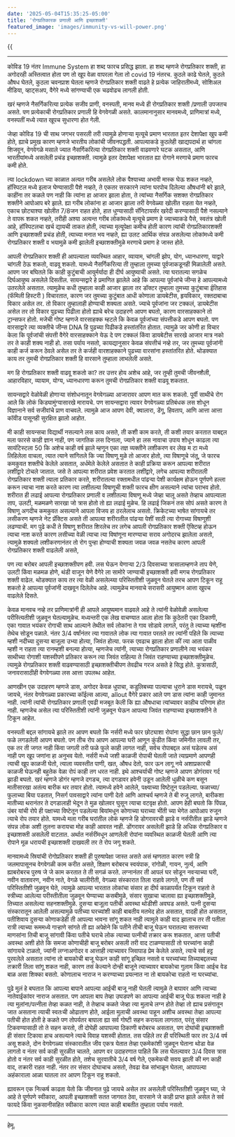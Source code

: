 ```yaml
---
date: '2025-05-04T15:35:25-05:00'
title: 'रोगप्रतिकारक प्रणाली आणि इच्छाशक्ती'
featured_image: 'images/immunity-vs-will-power.png'
---
```


{{<audio src="audio/immunity-vs-will-power.wav">}}
<!--more-->
---

कोविड 19 नंतर Immune System हा शब्द फारच प्रसिद्ध झाला. हा शब्द म्हणजे रोगप्रतिकार शक्ती, हा अगोदरही अस्तित्वात होता पण तो खूप वेळा वापरला गेला तो covid 19 नंतरच. कुठले काढे घेतले, कुठले औषध घेतले, कुठला चवनप्राश घेतला म्हणजे रोगप्रतिकार शक्ती वाढते हे प्रत्येक जाहिरातीमध्ये, सोशिअल मीडिया, व्हाट्सअप, वैगेरे मध्ये सांगण्याची एक चढवोढच लागली होती.

खरं म्हणजे नैसर्गिकरित्या प्रत्येक सजीव प्राणी, वनस्पती, मानव मध्ये ही रोगप्रतिकार शक्ती /प्रणाली उपजतच असते. पण प्रत्येकाची रोगप्रतिकार प्रणाली हि वेगवेगळी असते. कालमानानुसार मानवमध्ये, प्राणिमात्रां मध्ये, वनस्पतीं मध्ये त्यात खूपच सुधारणा होत गेली.

जेव्हा कोविड 19 ची साथ जगभर पसरली तरी त्यामुळे होणाऱ्या मृत्यूचे प्रमाण भारतात इतर देशापेक्षा खुप कमी होते, ह्याचे प्रमुख कारण म्हणजे भारतीय लोकांची जीवनपद्धती. आपल्याकडे कुठलेही खाद्यपदार्थ हा चांगला शिजवून, वेगवेगळे मसाले ज्यात नैसर्गिकरित्या रोगप्रतिकार शक्ती वाढवणारे घटक असतात, आणि भारतीयांमध्ये असलेली प्रचंड इच्छाशक्ती. त्यामुळे इतर देशापेक्षा भारतात ह्या रोगाने मरणाचे प्रमाण फारच कमी होते.

त्या lockdown च्या काळात अत्यत गरीब असलेले लोक पैश्याच्या अभावी मास्क घेऊ शकत नव्हते, हॉस्पिटल मध्ये इलाज घेण्यासाठी पैशे नव्हते, ते एकतर सरकारने त्यांना घरपोच दिलेल्या औषधांनी बरे झाले, काहींना तर कळले पण नाही कि त्यांना हा आजार झाला होता, ते त्यांच्या नैसर्गिक सशक्त रोगप्रतिकार शक्तीने आपोआप बरे झाले. ह्या गरीब लोकांना हा आजार झाला तरी वेगवेळ्या खोलीत राहता येत नव्हते, एकाच छोट्याश्या खोलीत 7/8जन राहत होते, हात धुण्यासाठी सॅनिटायर्सर खरेदी करण्यासाठी पैशे नसल्याने ते वापरू शकत नव्हते, तरीही अश्या अत्यन्त गरीब लोकांमध्ये मृत्यूचे प्रमाण हे ज्याच्याकडे पैसे, स्वतंत्र खोली आहे, हॉस्पिटलचा खर्च द्यायची ताकत होती, त्याच्या मृत्यूपेक्षा कमीच होती कारण त्यांची रोगप्रतिकारशक्ती आणि इच्छाशक्ती प्रचंड होती, त्याच्या मनात भय नव्हते, ह्या उलट आर्थिक संपन्न असलेल्या लोकांमध्ये कमी रोगप्रतिकार शक्ती व भयामुळे कमी झालेली इच्छाशक्तीमुळे मरणाचे प्रमाण हे जास्त होते.

आपली रोगप्रतिकार शक्ती ही आपल्याला व्यवस्थित आहार, व्यायाम, चांगली झोप, योग, ध्यानधारणा, याद्वारे चांगली ठेऊ शकतो, वाढवू शकतो. यामध्ये नैसर्गिकरित्या ती तुम्हाला तुमच्या पूर्वजाकडूनही मिळालेली असते. आपण जर बघितले कि काही कुटुंबाची आयुर्मर्यादा ही दीर्घ आयुष्याची असते. त्या घरातल्या सगळेच दिर्घआयुष्य असलेले दिसतील. सायन्सद्वारे हे प्रमाणित झालेले आहे कि आपल्या पूर्वजांचे जीन्स हे आपल्यामध्ये उतरलेले असतात. त्यामुळेच कधी तुम्हाला काही आजार झाला तर डॉक्टर तुम्हाला तुमच्या कुटुंबाचा ईतिहास (फॅमिली हिस्टरी ) विचारतात, कारण जर तुमच्या कुटुंबात आधी कोणाला डायबेटीस, हृयविकार, रक्तदाबाचा विकार असेल तर. तो विकार तुम्हालाही होण्याची शक्यता असते. ज्याचे पूर्वजांना जर टक्कलं, डायबेटीस असेल तर तो विकार पुढच्या पिढीला होतो ह्याचे बरेच उदाहरणे आपण बघतो, कारण वारसाहक्काने तो ट्रान्सफर होतो. मजेची गोष्ट म्हणजे वारसाहक्क म्हटले कि केवळ पूर्वजांच्या संपत्तीकडे आपण बघतो. पण वारसाद्वारे त्या व्यक्तीचे जीन्स DNA हि पुढच्या पिढीकडे हस्तांतरित होतात. त्यामुळे जर कोणी हा विचार केला कि पूर्वजांची संपत्ती वैगेरे वारसाहक्काने येऊ दे पण टक्कलं किंवा डायबेटीस सारखे आजार मात्र नको तर ते काही शक्य नाही हो. तसा पर्याय नसतो, कायद्यानुसार केवळ संपत्तीचं नव्हे तर, जर तुमच्या पूर्वजांनी काही कर्ज करून ठेवले असेल तर ते कर्जही वारशाहक्काने पुढच्या वारसांना हस्तांतरित होते. थोडक्यात काय तर तुमची रोगप्रतिकार शक्ती हि वारसाने तुम्हाला लाभलेली असते.

मग हि रोगप्रतिकार शक्ती वाढवू शकतो का? तर उत्तर होय अशेच आहे, जर तुम्ही तुमची जीवनशैली, आहारविहार, व्यायाम, योग्य, ध्यानधारणा करून तुमची रोगप्रतिकार शक्ती वाढवू शकतात.

सायन्सद्वारे वेळोवेळी होणाऱ्या संशोधनातून वेगवेगळ्या आजारावर आपण मात करू शकलो. पूर्वी साथीचे रोग आले कि लोकं किड्यामुंग्यासारखे मारायचे. पण सायन्सद्वारा त्यावर वेगवेगळ्या प्रतिबंधक लस शोधून विज्ञानाने सर्व सजीवांचे प्राण वाचवले. त्यामुळे आज आपण देवी, क्वालारा, डेंगू, हिवताप, आणि आत्ता आत्ता कॉवीड पासूनही सुरक्षित झालो आहोत.

मी काही सायन्सचा विद्यार्थी नसल्याने लस काय असते, ती कशी काम करते, ती कशी तयार करतात याबद्दल मला फारसे काही ज्ञान नाही, पण जागतिक लस दिनाला, ज्याने हा लस नावाचा उपाय शोधून काढला त्या सायंटिस्टला 50 कि अशेच काही वर्ष झाले म्हणून एका तज्ञ व्यक्तीने लशीकरण वर लेख म टा मध्ये लिहिलेला वाचला, त्यात त्याने सांगितले कि ज्या विषाणू मुळे तो आजार होतो, त्या विषाणूचे जंतू, जे फारच कमकुवत शक्तीचे केलेले असतात, अर्धमेले केलेले असतात ते काही प्रक्रिया करून आपल्या शरीरात लशींद्वारे टोचले जातात. जसे ते आपल्या शरीरात प्रवेश करतात लशींद्वारे, लगेच आपल्या शरीरातली रोगप्रतिकार शक्ती त्याला प्रतिकार करते, शरीरातल्या रक्तामधील पांढऱ्या पेशी कार्यक्षम होऊन पूर्णपणे हल्ला करून त्याचा नाश करते कारण त्या लशीतल्या विषाणूची शक्ती फारच क्षीण असल्याने त्यांचा पराभव होतो. शरीरात ही लढाई आपल्या रोगप्रतिकार प्रणाली व लशीतल्या विषाणू मध्ये जेव्हा चालू असते तेव्हाच आपल्याला ताप, उलटी, मळमळणे सारखा जो त्रास होतो तो ह्या लढाई मुळेच. हि लढाई जिकनं तस सोपं असते कारण ते विषाणू अगदीच कमकुवत असल्याने आपला विजय हा ठरलेलाच असतो. क्रिकेटच्या भाषेत सांगायचे तर लसीकरण म्हणजे नेट प्रॅक्टिस असते ती आपल्या शरीरातील पांढऱ्या पेशीं साठी त्या रोगाच्या विषाणूशी लढण्याची. मग पुढे कधी ते विषाणू शरीरात शिरलेच तर लगेच आपली रोगप्रतिकार शक्ती ऍक्टिव्ह होऊन त्याचा नाश करते कारण लसीच्या वेळी त्याचा त्या विषांणूना मारण्याचा सराव अगोदरच झालेला असतो, त्यामुळे शक्यतो लशीकरणानंतर तो रोग पुन्हा होण्याची शक्यता जवळ जवळ नसतेच कारण आपली रोगप्रतिकार शक्ती वाढलेली असते,

पण त्या बरोबर आपली इच्छाशक्तीपण हवी. लस घेऊन येणाऱ्या 2/3 दिवसाच्या त्रासालाम्हणजे ताप येणे, उलटी किंवा मळमळ होणे, थंडी वाजून येणे वैगेरे ला सामोरे जाण्याची इच्छाशक्ती हवी मगच रोगप्रतिकार शक्ती वाढेल. थोडक्यात काय तर त्या वेळी असलेल्य्या परिस्तितीशी जुळवून घेतले तरच आपण टिकून राहू शकतो हे आपल्या पूर्वजांनी दाखवून दिलेलेच आहे. त्यामुळेच मानवाचे सरासरी आयुष्मान आत्ता खुपच वाढलेले दिसते.

केवळ मानवच नव्हे तर प्राणिमात्रांनी ही आपले आयुष्यमान वाढवले आहे ते त्यांनी वेळोवेळी असलेल्या परीस्त्यितीशी जुळवून घेतल्यामुळेच. मध्यन्तरी एक लेख वाचण्यात आला होता कि कुठेतरी एका ठिकाणी, एका गावात भयंकर रोगाची साथ आल्याने तेथील सर्व लोकांना ते गाव सोडावे लागले, परंतु ते त्याच्या म्हशींना तेथेच सोडून पळाले. नंतर 3/4 वर्षांनंतर त्या गावातले लोक त्या गावात परतले तर त्यांनी पहिले कि त्याच्या म्हशी नदीच्या दुसऱ्या बाजूला उभ्या होत्या, जिवंत होत्या. फरक एवढाच झाला होता कीं त्या आता पाळीव म्हशी न राहता त्या रानम्हशी बनल्या होत्या, म्हणजेच त्यांनी, त्याच्या रोगप्रतिकार प्रणालीने त्या भयंकर साथीच्या रोगाशी यशस्वीपणे प्रतिकार करून त्या जिवंत राहिल्या ते जिवंत राहण्याच्या इच्छाशक्तीमुळेच. त्यामुळे रोगप्रतिकार शक्ती वाढवण्यासाठी इच्छाशक्तीचीपण तेवढीच गरज असते हे सिद्ध होते. कुत्रासाठी, जनावरासाठीही वेगवेगळ्या लस आत्ता उपलब्ध आहेत.

आणखीन एक उदाहरण म्हणजे डास, अगोदर केवळ धुपाचा, कडुलिबच्या पाल्याचा धुराने डास मरायचे, पळून जायचे, नंतर वेगवेगळ्या प्रकारच्या कॉईल्स आल्या, allout वैगेरे प्रकार आले पण डास त्यांना काही जुमानत नाही. त्यांनी त्यांची रोगप्रतिकार प्रणाली एवढी मजबूत केली कि ह्या औषधाचा त्यांच्यावर काहीच परिणाम होत नाही. म्हणजेच असेल त्या परिस्तितीशी त्यांनी जुळवून घेऊन आपल्या जिवंत राहण्याच्या इच्छाशक्तीने ते टिकून आहेत.

वनस्पती बद्दल सांगायचे झाले तर आपण बघतो कि नर्सरी मध्ये फार छोट्याशा रोपांना सुद्धा छान छान फुले/फळे लगडलेली आपण बघतो. पण तीच रोप आपण आपल्या घरी आणून कुंडीत किंवा जमिनीत लावली तर, एक तर ती जगत नाही किंवा जगली तरी फळे फुले काही लागत नाही, सर्वच रोपाबद्दल असं घडेलच असं नाही पण खूप जणांना हा अनुभव येतो. नर्सरी मध्ये जशी काळजी रोपाची घेतली जाते त्याप्रमाणे आपणही त्याची खूप काळजी घेतो, त्याला व्यवस्तीत पाणी, खत, औषध देतो, फार ऊन लागू नये अशाप्रकारची काळजी घेऊनही बहुतेक वेळा रोपं काही तग धरत नाही. इथे आश्चर्याची गोष्ट म्हणजे आपण डोगंरावर गर्द झाडी बघतो. खरं म्हणजे डोगंर म्हणजे दगडच, त्या दगडावर हवेनी उडून आलेली धुळीचे कण बसून मातीसारखा अतंत्य बारीक थर तयार होतो. त्यामध्ये हवेने आलेले, पक्ष्याच्या विष्टेतून पडलेल्या. फळाच्या/फुलाच्या बिया पडतात, निसर्ग पावसाद्वारे त्यांना पाणी देतो आणि आश्चर्य म्हणजे ते बी रुजू लागते, बारीकशा मातीच्या थरानंतर ते दगडालाही भेदून ते मुळ खोलवर घुसून त्याचा वटवृक्ष होतो. आपण हेही बघतो कि पिंपळ, उंबर यांची रोपे ही पक्षाच्या विष्टेतून पडलेल्या बियांमधून कोणाच्या घराच्या भींती च्या भेगेत आपोआप रुजून त्याचे रोप तयार होते. यामध्ये मला गरीब घरांतील लोकं म्हणजे हि डोगरावरची झाडे व नर्सरीतील झाडे म्हणजे संपन्न लोक अशी तुलना करायचा मोह काही आवरत नाही. डोंगरावर असलेली झाडे हि अधिक रोगप्रतिकार व इच्छाशक्ती असलेली वाटतात. अर्थात नर्सरींमधून आणलेली रोपांना व्यवस्थित काळजी घेतली आणि त्या रोपाने मूळ धरायची इच्छाशक्ती दाखवली तर ते रोप जगू शकते.

मानवामध्ये स्रियांची रोगोप्रतिकार शक्ती ही पुरुषापेक्षा जास्त असते असं म्हणतात कारण स्त्री हि जलमापासूनच वेगवेगळी काम करीत असते, शिक्षण बरोबरच स्वयंपाक, रांगोळी, गायन, नुर्त्य, आणि ह्याबरोबरच पुरुष जे जे काम करतात ते ती सगळं करते. लग्नानंतर ती आपलं घर सोडून नवऱ्याच्या घरी, नवीन वातावरण, नवीन नाते, वेगळे चालीरीती, वेगळ्या संस्कारात तिला राहावे लागते, पण ती सर्व परिस्तितीशी जुळवून घेते, त्यामुळे आपल्या भारतात लोकांचा संसार हा दीर्घ काळापर्यंत टिकून राहतो ते स्त्रीच्या आलेल्या परीस्तीतीला जुळवून घेण्याच्या कसबीमुळे, संसार सुखाचा चालावा ह्या इच्छाशक्तीमुळे, तिच्यात असलेल्या सहनशक्तीमुळे. दुसऱ्या बाजूला पतीची अवस्था थोडीशी अवघड असते. पत्नी दुसऱ्या संस्कारातून आलेली असल्यामुळे पतीच्या घरच्यांशी काही बाबतीय मतभेद होत असतात, वादही होत असतात, पतीशिवाय दुसऱ्या कोणाकडेही ती आपल्या भावना सांगू शकत नाही त्यामुले काही वाद झालाच तर ती पतीला रात्री त्याच्या रूममध्ये गाऱ्हाणे सांगते ती ह्या अपेक्षेने कि पतीने तीची बाजू घेऊन घरातल्या सासरच्या माणसांना तिची बाजू सांगावी किंवा पतीचे घराचे लोक त्याच्या पत्नीची तक्रार करू शकतात, आत्ता पतीची अवस्था अशी होते कि समजा कोणाचीही बाजू बरोबर असली तरी वाद टाळण्यासाठी तो घरच्यांना काही सांगायचे टाळतो, ज्यांनी लग्नाअगोदर व आत्ताही त्याच्यावर जिवापाड प्रेम केलेले असते, त्याचे सर्व हट्ट पुरवलेले असतात त्यांना तो बायकोची बाजू घेऊन काही सांगू इच्छित नसतो व घरच्यांच्या तिच्याबद्दलच्या तक्रारी तिला सांगू शकत नाही, कारण तसं केल्याने दोन्ही बाजूने त्याच्यावर बायकोचा गुलाम किंवा आईच वेड बाळ असा शिक्का बसतो. कोणालाच नाराज न करण्याच्या प्रयत्नात ना तो बायकोचा राहतो ना घरच्यांचा.

पुढे मुलं हे बघतात कि आपल्या बापाने आपल्या आईची बाजू नाही घेतली त्यामुळे ते बापावर आणि त्याच्या नातेवाईकांवर नाराज असतात. पण आपला बाप तेव्हा उघडपणे का आपल्या आईची बाजू घेऊ शकला नाही हे त्या मुलांना/पत्नीला तेव्हा कळत नाही, ते तेव्हाच कळते जेव्हा त्या मुलाचे लग्न होते तेव्हा तो ह्याच प्रसंगातून जात असताना त्याची स्वतःची ओढाताण होते, आईला मुलाची अवस्था पाहून अशीच अवस्था तेव्हा आपल्या पतीची होत होती हे कळते पण तोपर्यतर बापाला ह्या सर्व गोष्टी सहन करायला लागतात, परंतु संसार टिकवण्यासाठी तो ते सहन करतो, ती दोघेही आपापल्या ठिकाणी बरोबरच असतात, पण दोघांची इच्छाशक्ती ही संसार टिकावा हाच असल्याने त्याचे विवाह यशस्वी होतात. तस पहिले तर ही परिस्थिती फार तर 3/4 वर्ष असू शकते, दोन वेगवेगळ्या संस्कारातील जीव एकत्र येतात तेव्हा एकमेकांशी जुळवून घेताना थोडा वेळ लागतो व नंतर सर्व काही सुरळीत चालते, आपण वर उदाहरणात पाहिले कि लस घेतल्यावर 3/4 दिवस त्रास होतो व नंतर सर्व काही सुरळीत होते, तशेच सुरवातीचे 3/4 वर्ष गेले, एकमेकची सवय झाली की मग काही वाद, तक्रारी राहत नाही. नंतर तर संसार दोघाचाच असतो, तेवढा वेळ सांभाळून घेतला, आपापल्या अहंकाराला आळा घातला तर आपण टिकून राहू शकतो.

ह्यावरून एक नित्कर्ष काढता येतो कि जीवनात पुढे जायचे असेल तर असलेली परिस्तितीशी जुळवून घ्या, जे आहे ते पूर्णपणे स्वीकारा, आपली इच्छाशक्ती सतत जागवत ठेवा, वारसाने जे काही प्राप्त झाले असेल ते सर्व फायदे किंवा नुकसानीसहित स्वीकारा कारण त्यात काही बाबतीत तुम्हाला पर्याय नसतो.

---
हेमू.
